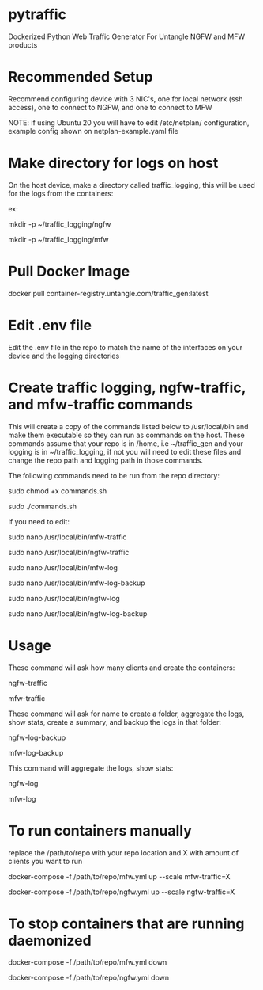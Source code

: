 # pytraffic

Dockerized Python Web Traffic Generator For Untangle NGFW and MFW products

# Recommended Setup

Recommend configuring device with 3 NIC's, one for local network (ssh access), one to connect to NGFW, and one to connect to MFW

NOTE: if using Ubuntu 20 you will have to edit /etc/netplan/ configuration, example config shown on netplan-example.yaml file

# Make directory for logs on host

On the host device, make a directory called traffic_logging, this will be used for the logs from the containers:

ex:

mkdir -p ~/traffic_logging/ngfw

mkdir -p ~/traffic_logging/mfw

# Pull Docker Image

docker pull container-registry.untangle.com/traffic_gen:latest

# Edit .env file

Edit the .env file in the repo to match the name of the interfaces on your device and the logging directories

# Create traffic logging, ngfw-traffic, and mfw-traffic commands

This will create a copy of the commands listed below to /usr/local/bin and make them executable so they can run as commands on the host. These commands assume that your repo is in /home, i.e ~/traffic_gen and your logging is in ~/traffic_logging, if not you will need to edit these files and change the repo path and logging path in those commands.

The following commands need to be run from the repo directory:

sudo chmod +x commands.sh

sudo ./commands.sh

If you need to edit:

sudo nano /usr/local/bin/mfw-traffic

sudo nano /usr/local/bin/ngfw-traffic

sudo nano /usr/local/bin/mfw-log

sudo nano /usr/local/bin/mfw-log-backup

sudo nano /usr/local/bin/ngfw-log

sudo nano /usr/local/bin/ngfw-log-backup

# Usage

These command will ask how many clients and create the containers:

ngfw-traffic

mfw-traffic

These command will ask for name to create a folder, aggregate the logs, show stats, create a summary, and backup the logs in that folder:

ngfw-log-backup

mfw-log-backup

This command will aggregate the logs, show stats:

ngfw-log

mfw-log

# To run containers manually

replace the /path/to/repo with your repo location and X with amount of clients you want to run

docker-compose -f /path/to/repo/mfw.yml up --scale mfw-traffic=X

docker-compose -f /path/to/repo/ngfw.yml up --scale ngfw-traffic=X

# To stop containers that are running daemonized

docker-compose -f /path/to/repo/mfw.yml down

docker-compose -f /path/to/repo/ngfw.yml down
